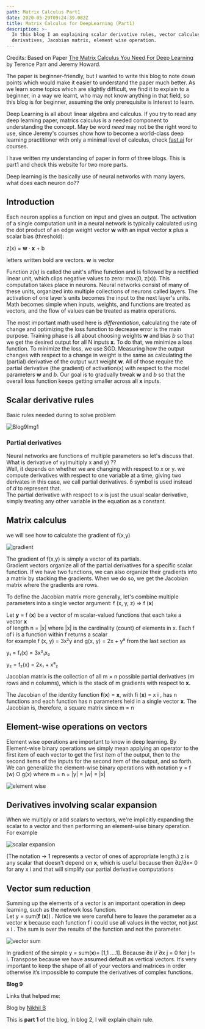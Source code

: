 ```yaml
---
path: Matrix Calculus Part1
date: 2020-05-29T09:24:39.082Z
title: Matrix Calculus for DeepLearning (Part1)
description: >-
  In this blog I am explaining scalar derivative rules, vector calculus, partial
  derivatives, Jacobian matrix, element wise operation.
---
```

Credits: Based on Paper [The Matrix Calculus You Need For Deep Learning](https://explained.ai/matrix-calculus/index.html) by Terence Parr and Jeremy Howard.

The paper is beginner-friendly, but I wanted to write this blog to note down points which would make it easier to understand the paper much better. As we learn some topics which are slightly difficult, we find it to explain to a beginner, in a way we learnt, who may not know anything in that field, so this blog is for beginner, assuming the only prerequisite is Interest to learn.

Deep Learning is all about linear algebra and calculus. If you try to read any deep learning paper, matrics calculus is a needed component to understanding the concept. May be word _need_ may not be the right word to use, since Jeremy's courses show how to become a world-class deep learning practitioner with only a minimal level of calculus, check [fast.ai](https://course.fast.ai/) for courses.

I have written my understanding of paper in form of three blogs. This is part1 and check this website for two more parts.

Deep learning is the basically use of neural networks with many layers. what does each neuron do??

## Introduction

Each neuron applies a function on input and gives an output. The activation of a single computation unit in a neural network is typically calculated using the dot product of an edge weight vector **w** with an input vector **x** plus a scalar bias (threshold):  

z(x) = **w** · **x** + b

letters written bold are vectors. **w** is vector

Function _z(x)_ is called the unit's affine function and is followed by a rectified linear unit, which clips negative values to zero: max(0, z(x)). This computation takes place in neurons. Neural networks consist of many of these units, organized into multiple collections of neurons called layers. The activation of one layer's units becomes the input to the next layer's units. Math becomes simple when inputs, weights, and functions are treated as vectors, and the flow of values can be treated as matrix operations. 

The most important math used here is _differentiation_, calculating the rate of change and optimizing the loss function to decrease error is the main purpose. Training phase is all about choosing weights **w** and bias _b_ so that we get the desired output for all N inputs **x**. To do that, we minimize a loss function. To minimize the loss, we use SGD. Measuring how the output changes with respect to a change in weight is the same as calculating the (partial) derivative of the output w.r.t weight **w**. All of those require the partial derivative (the gradient) of activation(x) with respect to the model parameters **w** and _b_. Our goal is to gradually tweak **w** and _b_ so that the overall loss function keeps getting smaller across all **x** inputs. 

## Scalar derivative rules

Basic rules needed during to solve problem

![Blog9Img1](/assets/blog9img1.png "Blog9Img1")

### Partial derivatives

Neural networks are functions of multiple parameters so let's discuss that.\
What is derivative of xy(multiply x and y) ??\
Well, it depends on whether we are changing with respect to x or y. we compute derivatives with respect to one variable at a time, giving two derivates in this case, we call partial derivatives. δ symbol is used instead of  _d_ to represent that.\
The partial derivative with respect to _x_ is just the usual scalar derivative, simply treating any other variable in the equation as a constant.

## Matrix calculus

we will see how to calculate the gradient of f(x,y) 

![gradient](/assets/blog9img2.png)

The gradient of f(x,y) is simply a vector of its partials.\
Gradient vectors organize all of the partial derivatives for a specific scalar function. If we have two functions, we can also organize their gradients into a matrix by stacking the gradients. When we do so, we get the Jacobian matrix where the gradients are rows.

To define the Jacobian matrix more generally, let's combine multiple parameters into a single vector argument: f (x, y, z) ⇒ f (**x**)

Let **y** = f (**x**) be a vector of m scalar-valued functions that each take a vector **x**\
of length n = |x| where |x| is the cardinality (count) of elements in x. Each f of i is a function within f returns a scalar\
for example f (x, y) = 3x²y and g(x, y) = 2x + y⁸ from the last section as

y₁ = f₁(x) = 3x²₁x₂

y₂ = f₂(x) = 2x₁ + x⁸₂

Jacobian matrix is the collection of all m × n possible partial derivatives (m rows and n columns), which is the stack of m gradients with respect to **x.**

The Jacobian of the identity function **f**(**x**) = **x**, with fi (**x**) = x i , has n functions and each function has n parameters held in a single vector **x**. The Jacobian is, therefore, a square matrix since m = n

## Element-wise operations on vectors

Element wise operations are important to know in deep learning. By Element-wise binary operations we simply mean applying an operator to the first item of each vector to get the first item of the output, then to the second items of the inputs for the second item of the output, and so forth. We can generalize the element-wise binary operations with notation y = f (w) O g(x) where m = n = |y| = |w| = |x|

![element wise](/assets/blog9img3.png)

## Derivatives involving scalar expansion

When we multiply or add scalars to vectors, we're implicitly expanding the scalar to a vector and then performing an element-wise binary operation. For example

![scalar expansion](/assets/blog9img4.png)

(The notation -> 1 represents a vector of ones of appropriate length.) z is any scalar that doesn't depend on **x**, which is useful because then  ∂z/∂x= 0 for any x i and that will simplify our partial derivative computations

## Vector sum reduction

Summing up the elements of a vector is an important operation in deep learning, such as the network loss function.  
Let y = sum(**f** (**x**)) . Notice we were careful here to leave the parameter as a vector **x** because each function f i could use all values in the vector, not just x i . The sum is over the results of the function and not the parameter. 



![vector sum](/assets/blog9img5.png)

In gradient of the simple y = sum(**x**)= \[1,1 ....1]. Because ∂x i/ ∂x j = 0 for j != i. Transpose because we have assumed default as vertical vectors. It’s very important to keep the shape of all of your vectors and matrices in order otherwise it’s impossible to compute the derivatives of complex functions.



**Blog 9**

Links that helped me:

Blog by [Nikhil B](https://towardsdatascience.com/notes-on-matrix-calculus-for-deep-learning-b9899effa7cf) 

This is **part 1** of the blog, In blog 2, I will explain chain rule.
